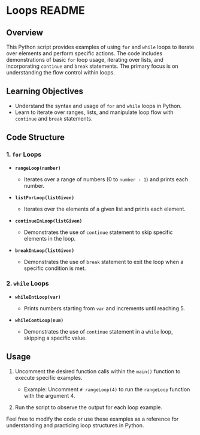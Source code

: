 # Loops README

## Overview
This Python script provides examples of using `for` and `while` loops to iterate over elements and perform specific actions. The code includes demonstrations of basic `for` loop usage, iterating over lists, and incorporating `continue` and `break` statements. The primary focus is on understanding the flow control within loops.

## Learning Objectives
- Understand the syntax and usage of `for` and `while` loops in Python.
- Learn to iterate over ranges, lists, and manipulate loop flow with `continue` and `break` statements.

## Code Structure

### 1. `for` Loops
   - **`rangeLoop(number)`**
     - Iterates over a range of numbers (0 to `number - 1`) and prints each number.
   
   - **`listForLoop(listGiven)`**
     - Iterates over the elements of a given list and prints each element.

   - **`continueInLoop(listGiven)`**
     - Demonstrates the use of `continue` statement to skip specific elements in the loop.

   - **`breakInLoop(listGiven)`**
     - Demonstrates the use of `break` statement to exit the loop when a specific condition is met.

### 2. `while` Loops
   - **`whileIntLoop(var)`**
     - Prints numbers starting from `var` and increments until reaching 5.

   - **`whileContLoop(num)`**
     - Demonstrates the use of `continue` statement in a `while` loop, skipping a specific value.

## Usage
1. Uncomment the desired function calls within the `main()` function to execute specific examples.
   - Example: Uncomment `# rangeLoop(4)` to run the `rangeLoop` function with the argument 4.

2. Run the script to observe the output for each loop example.

Feel free to modify the code or use these examples as a reference for understanding and practicing loop structures in Python.
